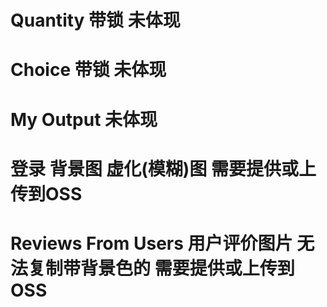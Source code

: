 # Quantity 带锁 未体现
# Choice 带锁 未体现
# My Output	未体现

# 登录 背景图 虚化(模糊)图 需要提供或上传到OSS
# Reviews From Users 用户评价图片 无法复制带背景色的 需要提供或上传到OSS